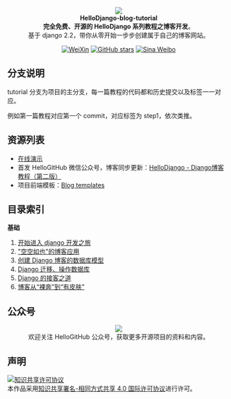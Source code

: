 

<p align="center">
  <img src="https://raw.githubusercontent.com/521xueweihan/img/master/hellogithub/logo/readme.gif"/>
  <br><strong>HelloDjango-blog-tutorial</strong><br>
  <strong>完全免费、开源的 HelloDjango 系列教程之博客开发</strong>。<br>
  基于 django 2.2，带你从零开始一步步创建属于自己的博客网站。
</p>

<p align="center">
  <a href="https://raw.githubusercontent.com/521xueweihan/img/master/hellogithub/logo/weixin.png"><img src="https://img.shields.io/badge/Talk-%E5%BE%AE%E4%BF%A1%E7%BE%A4-brightgreen.svg?style=popout-square" alt="WeiXin"></a>
  <a href="https://github.com/HelloGitHub-Team/HelloDjango-blog-tutorial/stargazers"><img src="https://img.shields.io/github/stars/HelloGitHub-Team/HelloDjango-blog-tutorial.svg?style=popout-square" alt="GitHub stars"></a>
  <a href="https://weibo.com/hellogithub"><img src="https://img.shields.io/badge/%E6%96%B0%E6%B5%AA-Weibo-red.svg?style=popout-square" alt="Sina Weibo"></a>
</p>

## 分支说明

tutorial 分支为项目的主分支，每一篇教程的代码都和历史提交以及标签一一对应。

例如第一篇教程对应第一个 commit，对应标签为 step1，依次类推。

## 资源列表

- [在线演示](https://hellodjango-blog-tutorial-demo.zmrenwu.com/)
- 首发 HelloGitHub 微信公众号，博客同步更新：[HelloDjango - Django博客教程（第二版）](https://zmrenwu.com/courses/HelloDjango-blog-tutorial/)
- 项目前端模板：[Blog templates](https://github.com/zmrenwu/django-blog-tutorial-templates)

## 目录索引

**基础**

1. [开始进入 django 开发之旅](https://www.zmrenwu.com/courses/HelloDjango-blog-tutorial/materials/59/)
2. ["空空如也"的博客应用](https://www.zmrenwu.com/courses/HelloDjango-blog-tutorial/materials/60/)
3. [创建 Django 博客的数据库模型](https://www.zmrenwu.com/courses/HelloDjango-blog-tutorial/materials/61/)
4. [Django 迁移、操作数据库](https://www.zmrenwu.com/courses/HelloDjango-blog-tutorial/materials/62/)
5. [Django 的接客之道](https://www.zmrenwu.com/courses/HelloDjango-blog-tutorial/materials/63/)
6. [博客从“裸奔”到“有皮肤”](https://www.zmrenwu.com/courses/HelloDjango-blog-tutorial/materials/64/)

## 公众号
<p align="center">
  <img src="https://raw.githubusercontent.com/521xueweihan/img/master/hellogithub/logo/weixin.png" style="max-width:70%;"><br>
欢迎关注 HelloGitHub 公众号，获取更多开源项目的资料和内容。
</p>


## 声明
<a rel="license" href="http://creativecommons.org/licenses/by-sa/4.0/"><img alt="知识共享许可协议" style="border-width:0" src="https://i.creativecommons.org/l/by-sa/4.0/88x31.png" /></a><br />本作品采用<a rel="license" href="http://creativecommons.org/licenses/by-sa/4.0/">知识共享署名-相同方式共享 4.0 国际许可协议</a>进行许可。